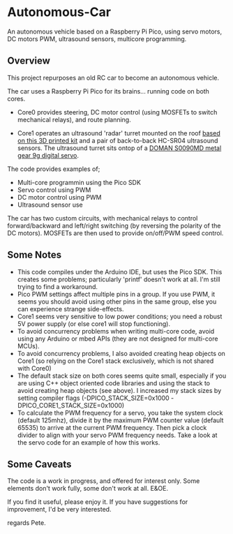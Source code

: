 # Autonomous-Car
An autonomous vehicle based on a Raspberry Pi Pico, using servo motors, DC motors PWM, ultrasound sensors, multicore programming.

## Overview

This project repurposes an old RC car to become an autonomous vehicle.

The car uses a Raspberry Pi Pico for its brains... running code on both cores.

- Core0 provides steering, DC motor control (using MOSFETs to switch mechanical relays), and route planning.

- Core1 operates an ultrasound 'radar' turret mounted on the roof [based on this 3D printed kit](https://www.tinkercad.com/embed/0e6vV6PrGs4?editbtn=1) and a pair of back-to-back HC-SR04 ultrasound sensors. The ultrasound turret sits ontop of a [DOMAN S0090MD metal gear 9g digital servo](http://www.domanrchobby.com/content/?130.html).

The code provides examples of;
 - Multi-core programmin using the Pico SDK
 - Servo control using PWM
 - DC motor control using PWM
 - Ultrasound sensor use

The car has two custom circuits, with mechanical relays to control forward/backward and left/right switching (by reversing the polarity of the DC motors). MOSFETs are then used to provide on/off/PWM speed control.

## Some Notes

- This code compiles under the Arduino IDE, but uses the Pico SDK. This creates some problems; particularly 'printf' doesn't work at all. I'm still trying to find a workaround.
- Pico PWM settings affect multiple pins in a group. If you use PWM, it seems you should avoid using other pins in the same group, else you can experience strange side-effects.
- Core1 seems very sensitive to low power conditions; you need a robust 5V power supply (or else core1 will stop functioning).
- To avoid concurrency problems when writing multi-core code, avoid using any Arduino or mbed APIs (they are not designed for multi-core MCUs). 
- To avoid concurrency problems, I also avoided creating heap objects on Core1 (so relying on the Core1 stack exclusively, which is not shared with Core0)
- The default stack size on both cores seems quite small, especially if you are using C++ object oriented code libraries and using the stack to avoid creating heap objects (see above). I increased my stack sizes by setting compiler flags (-DPICO_STACK_SIZE=0x1000 -DPICO_CORE1_STACK_SIZE=0x1000)
- To calculate the PWM frequency for a servo, you take the system clock (default 125mhz), divide it by the maximum PWM counter value (default 65535) to arrive at the current PWM frequency. Then pick a clock divider to align with your servo PWM frequency needs. Take a look at the servo code for an example of how this works.

## Some Caveats

The code is a work in progress, and offered for interest only. Some elements don't work fully, some don't work at all. E&OE.

If you find it useful, please enjoy it. If you have suggestions for improvement, I'd be very interested.

regards
Pete.
